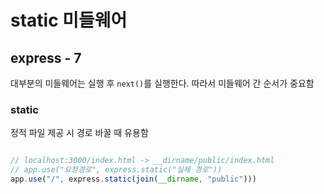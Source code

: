 # static 미들웨어

## express - 7

대부분의 미들웨어는 실행 후 `next()`를 실행한다. 따라서 미들웨어 간 순서가 중요함

### static

정적 파일 제공 시  경로 바꿀 때 유용함

``` typescript

// localhost:3000/index.html -> __dirname/public/index.html
// app.use("요청경로", express.static("실제 경로"))
app.use("/", express.static(join(__dirname, "public")))

```
